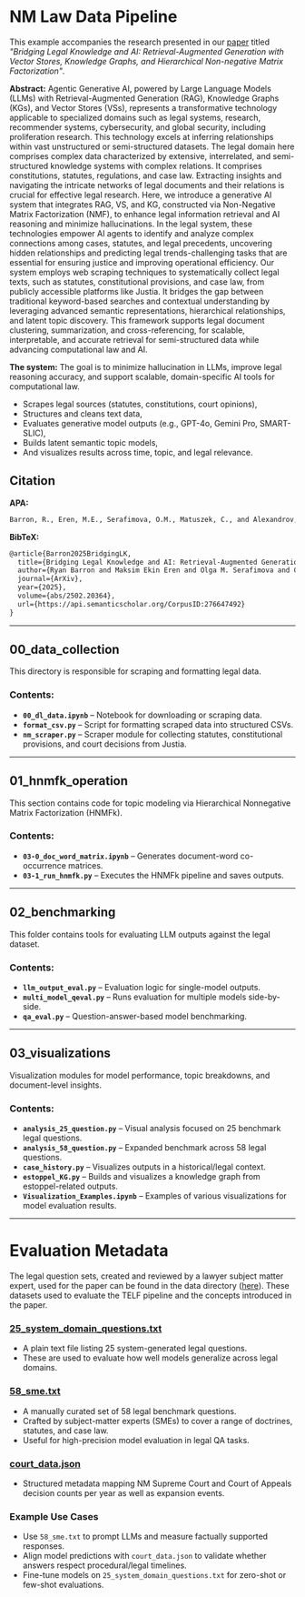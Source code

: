 # NM Law Data Pipeline

This example accompanies the research presented in our [paper](https://arxiv.org/abs/2502.20364) titled *"Bridging Legal Knowledge and AI: Retrieval-Augmented Generation with Vector Stores, Knowledge Graphs, and Hierarchical Non-negative Matrix Factorization"*.

**Abstract:** Agentic Generative AI, powered by Large Language Models (LLMs) with Retrieval-Augmented Generation (RAG), Knowledge Graphs (KGs), and Vector Stores (VSs), represents a transformative technology applicable to specialized domains such as legal systems, research, recommender systems, cybersecurity, and global security, including proliferation research. This technology excels at inferring relationships within vast unstructured or semi-structured datasets. The legal domain here comprises complex data characterized by extensive, interrelated, and semi-structured knowledge systems with complex relations. It comprises constitutions, statutes, regulations, and case law. Extracting insights and navigating the intricate networks of legal documents and their relations is crucial for effective legal research. Here, we introduce a generative AI system that integrates RAG, VS, and KG, constructed via Non-Negative Matrix Factorization (NMF), to enhance legal information retrieval and AI reasoning and minimize hallucinations. In the legal system, these technologies empower AI agents to identify and analyze complex connections among cases, statutes, and legal precedents, uncovering hidden relationships and predicting legal trends-challenging tasks that are essential for ensuring justice and improving operational efficiency. Our system employs web scraping techniques to systematically collect legal texts, such as statutes, constitutional provisions, and case law, from publicly accessible platforms like Justia. It bridges the gap between traditional keyword-based searches and contextual understanding by leveraging advanced semantic representations, hierarchical relationships, and latent topic discovery. This framework supports legal document clustering, summarization, and cross-referencing, for scalable, interpretable, and accurate retrieval for semi-structured data while advancing computational law and AI.

**The system:**
The goal is to minimize hallucination in LLMs, improve legal reasoning accuracy, and support scalable, domain-specific AI tools for computational law.
- Scrapes legal sources (statutes, constitutions, court opinions),
- Structures and cleans text data,
- Evaluates generative model outputs (e.g., GPT-4o, Gemini Pro, SMART-SLIC),
- Builds latent semantic topic models,
- And visualizes results across time, topic, and legal relevance.
  
## Citation
**APA:**
```latex
Barron, R., Eren, M.E., Serafimova, O.M., Matuszek, C., and Alexandrov, B.. Bridging Legal Knowledge and AI: Retrieval-Augmented Generation with Vector Stores, Knowledge Graphs, and Hierarchical Non-negative Matrix Factorization. In ICAIL ’25: 20th International Conference on Artificial Intelligence and Law, Jun. 16-20, 2025, Chicago, Illinois, USA. 10 pages.
```

**BibTeX:**
```latex
@article{Barron2025BridgingLK,
  title={Bridging Legal Knowledge and AI: Retrieval-Augmented Generation with Vector Stores, Knowledge Graphs, and Hierarchical Non-negative Matrix Factorization},
  author={Ryan Barron and Maksim Ekin Eren and Olga M. Serafimova and Cynthia Matuszek and Boian Alexandrov},
  journal={ArXiv},
  year={2025},
  volume={abs/2502.20364},
  url={https://api.semanticscholar.org/CorpusID:276647492}
}
```

---

##   00_data_collection

This directory is responsible for scraping and formatting legal data.

### Contents:

- **`00_dl_data.ipynb`** – Notebook for downloading or scraping data.
- **`format_csv.py`** – Script for formatting scraped data into structured CSVs.
- **`nm_scraper.py`** – Scraper module for collecting statutes, constitutional provisions, and court decisions from Justia.

---

##   01_hnmfk_operation

This section contains code for topic modeling via Hierarchical Nonnegative Matrix Factorization (HNMFk).

### Contents:

- **`03-0_doc_word_matrix.ipynb`** – Generates document-word co-occurrence matrices.
- **`03-1_run_hnmfk.py`** – Executes the HNMFk pipeline and saves outputs.

---

##   02_benchmarking

This folder contains tools for evaluating LLM outputs against the legal dataset.

### Contents:

- **`llm_output_eval.py`** – Evaluation logic for single-model outputs.
- **`multi_model_qeval.py`** – Runs evaluation for multiple models side-by-side.
- **`qa_eval.py`** – Question-answer-based model benchmarking.

---

##   03_visualizations

Visualization modules for model performance, topic breakdowns, and document-level insights.

### Contents:

- **`analysis_25_question.py`** – Visual analysis focused on 25 benchmark legal questions.
- **`analysis_58_question.py`** – Expanded benchmark across 58 legal questions.
- **`case_history.py`** – Visualizes outputs in a historical/legal context.
- **`estoppel_KG.py`** – Builds and visualizes a knowledge graph from estoppel-related outputs.
- **`Visualization_Examples.ipynb`** – Examples of various visualizations for model evaluation results.

---


# Evaluation Metadata

The legal question sets, created and reviewed by a lawyer subject matter expert, used for the paper can be found in the data directory ([here](https://github.com/lanl/T-ELF/tree/main/data/NM_law_questions_and_dates)). These datasets used to evaluate the TELF pipeline and the concepts introduced in the paper.

### [25_system_domain_questions.txt](https://github.com/lanl/T-ELF/tree/main/data/NM_law_questions_and_dates/25_system_domain_questions.txt)
- A plain text file listing 25 system-generated legal questions.
- These are used to evaluate how well models generalize across legal domains.

### [58_sme.txt](https://github.com/lanl/T-ELF/tree/main/data/NM_law_questions_and_dates/58_sme.txt)
- A manually curated set of 58 legal benchmark questions.
- Crafted by subject-matter experts (SMEs) to cover a range of doctrines, statutes, and case law.
- Useful for high-precision model evaluation in legal QA tasks.

### [court_data.json](https://github.com/lanl/T-ELF/tree/main/data/NM_law_questions_and_dates/court_data.json)
- Structured metadata mapping NM Supreme Court and Court of Appeals decision counts per year as well as expansion events.


###   Example Use Cases

- Use `58_sme.txt` to prompt LLMs and measure factually supported responses.
- Align model predictions with `court_data.json` to validate whether answers respect procedural/legal timelines.
- Fine-tune models on `25_system_domain_questions.txt` for zero-shot or few-shot evaluations.
